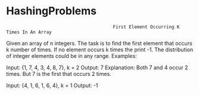 # HashingProblems
                                            First Element Occurring K Times In An Array
                                            
Given an array of n integers. The task is to find the first element that occurs k number of times. If no element occurs k times the print -1. The distribution of integer elements could be in any range.
Examples: 

Input: {1, 7, 4, 3, 4, 8, 7}, k = 2 
Output: 7 
Explanation: Both 7 and 4 occur 2 times. But 7 is the first that occurs 2 times. 

Input: {4, 1, 6, 1, 6, 4}, k = 1 
Output: -1